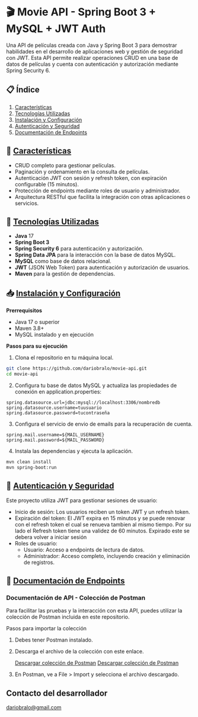 # 🎬 Movie API - Spring Boot 3 + MySQL + JWT Auth
Una API de películas creada con Java y Spring Boot 3 para demostrar habilidades en el desarrollo de aplicaciones web y 
gestión de seguridad con JWT. Esta API permite realizar operaciones CRUD en una base de datos de películas y cuenta con 
autenticación y autorización mediante Spring Security 6.

## 📋 Índice  

1. [Características](#-características)
2. [Tecnologías Utilizadas](#-tecnologías-utilizadas)
3. [Instalación y Configuración](#-instalación-y-configuración)
4. [Autenticación y Seguridad](#-autenticación-y-seguridad)
5. [Documentación de Endpoints](#-documentación-de-endpoints)
  
## 📜 [Características](#-características)
* CRUD completo para gestionar películas.  
* Paginación y ordenamiento en la consulta de películas.  
* Autenticación JWT con sesión y refresh token, con expiración configurable (15 minutos).  
* Protección de endpoints mediante roles de usuario y administrador.  
* Arquitectura RESTful que facilita la integración con otras aplicaciones o servicios.  

## 🚀 [Tecnologías Utilizadas](#-tecnologías-utilizadas)
* **Java** 17  
* **Spring Boot 3**  
* **Spring Security 6** para autenticación y autorización.  
* **Spring Data JPA** para la interacción con la base de datos MySQL.  
* **MySQL** como base de datos relacional.  
* **JWT** (JSON Web Token) para autenticación y autorización de usuarios.  
* **Maven** para la gestión de dependencias.  

## 📥 [Instalación y Configuración](#-instalación-y-configuración)
**Prerrequisitos**
* Java 17 o superior  
* Maven 3.8+  
* MySQL instalado y en ejecución

**Pasos para su ejecución**
1. Clona el repositorio en tu máquina local.
```bash
git clone https://github.com/dariobralo/movie-api.git
cd movie-api
```  
2. Configura tu base de datos MySQL y actualiza las propiedades de conexión en
   application.properties:
```properties
spring.datasource.url=jdbc:mysql://localhost:3306/nombredb
spring.datasource.username=tuusuario
spring.datasource.password=tucontraseña
```
  
3. Configura el servicio de envio de emails para la recuperación de cuenta.
```properties
spring.mail.username=${MAIL_USERNAME}
spring.mail.password=${MAIL_PASSWORD}
```
4. Instala las dependencias y ejecuta la aplicación.
```bash
mvn clean install
mvn spring-boot:run

```
  
## 🔑 [Autenticación y Seguridad](#-autenticación-y-seguridad)
Este proyecto utiliza JWT para gestionar sesiones de usuario:

* Inicio de sesión: Los usuarios reciben un token JWT y un refresh token.
* Expiración del token: El JWT expira en 15 minutos y se puede renovar con el refresh token
  el cual se renueva tambien al mismo tiempo.
  Por su lado el Refresh token tiene una validez de 60 minutos. Expirado este se debera volver
  a iniciar sesión
* Roles de usuario:
  * Usuario: Acceso a endpoints de lectura de datos.
  * Administrador: Acceso completo, incluyendo creación y eliminación de registros.

## 📖 [Documentación de Endpoints](#-documentación-de-endpoints)
### Documentación de API - Colección de Postman
Para facilitar las pruebas y la interacción con esta API, puedes utilizar la colección de Postman incluida en este repositorio.

Pasos para importar la colección
1. Debes tener Postman instalado.
2. Descarga el archivo de la colección con este enlace.

     [Descargar colección de Postman](https://github.com/dariobralo/movie-api/raw/main/postman/Movie-api.postman_collection.json)
   [Descargar colección de Postman](https://raw.githubusercontent.com/dariobralo/movie-api/main/postman/Movie-api.postman_collection.json)


4. En Postman, ve a File > Import y selecciona el archivo descargado.
  
  
## Contacto del desarrollador

dariobralo@gmail.com






